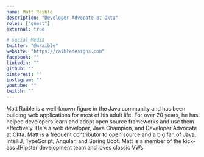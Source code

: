 ```yaml
---
name: Matt Raible
description: "Developer Advocate at Okta"
roles: ["guest"]
external: true

# Social Media 
twitter: "@mraible"
website: "https://raibledesigns.com"
facebook: ""
linkedin: ""
github: ""
pinterest: ""
instagram: ""
youtube: ""
twitch: ""
---
```


<!-- markdownlint-disable MD041-->
Matt Raible is a well-known figure in the Java community and has been building web applications for most of his adult life. For over 20 years, he has helped developers learn and adopt open source frameworks and use them effectively. He's a web developer, Java Champion, and Developer Advocate at Okta. Matt is a frequent contributor to open source and a big fan of Java, IntelliJ, TypeScript, Angular, and Spring Boot. Matt is a member of the kick-ass JHipster development team and loves classic VWs.

<!--more-->
